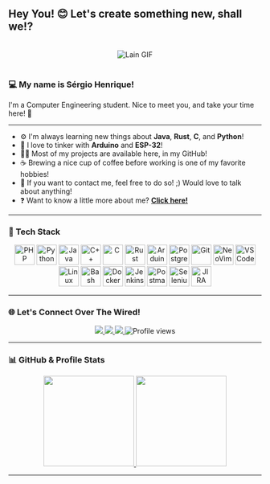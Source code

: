## Hey You! 😊 Let's create something new, shall we!?

<br>

<div align="center">
  <img alt="Lain GIF" src="https://giffiles.alphacoders.com/995/9950.gif" />
</div>

<br>

### 💻 My name is Sérgio Henrique!  
I'm a Computer Engineering student. Nice to meet you, and take your time here! 🦾

---

- ⚙️ I'm always learning new things about **Java**, **Rust**, **C**, and **Python**!  
- 🤖 I love to tinker with **Arduino** and **ESP-32**!  
- 👨‍💻 Most of my projects are available here, in my GitHub!  
- ☕ Brewing a nice cup of coffee before working is one of my favorite hobbies!  
- 💬 If you want to contact me, feel free to do so! ;) Would love to talk about anything!  
- ❓ Want to know a little more about me? [**Click here!**](https://thesergiohenrique.github.io/)

---

### 🧰 Tech Stack

<div align="center">

<!-- Linguagens -->
<img src="https://cdn.jsdelivr.net/gh/devicons/devicon/icons/php/php-original.svg" height="40" alt="PHP" />
<img src="https://cdn.jsdelivr.net/gh/devicons/devicon/icons/python/python-original.svg" height="40" alt="Python" />
<img src="https://cdn.jsdelivr.net/gh/devicons/devicon/icons/java/java-original.svg" height="40" alt="Java" />
<img src="https://cdn.jsdelivr.net/gh/devicons/devicon/icons/cplusplus/cplusplus-original.svg" height="40" alt="C++" />
<img src="https://cdn.jsdelivr.net/gh/devicons/devicon/icons/c/c-original.svg" height="40" alt="C" />
<img src="https://rustacean.net/assets/rustacean-flat-happy.svg" height="40" alt="Rust" />
<img src="https://cdn.jsdelivr.net/gh/devicons/devicon/icons/arduino/arduino-original.svg" height="40" alt="Arduino" />
<img src="https://cdn.jsdelivr.net/gh/devicons/devicon/icons/postgresql/postgresql-original.svg" height="40" alt="PostgreSQL" />
<img src="https://cdn.jsdelivr.net/gh/devicons/devicon/icons/git/git-original.svg" height="40" alt="Git" />
<img src="https://cdn.jsdelivr.net/gh/devicons/devicon/icons/neovim/neovim-original.svg" height="40" alt="NeoVim" />
<img src="https://cdn.jsdelivr.net/gh/devicons/devicon/icons/vscode/vscode-original.svg" height="40" alt="VSCode" />
<img src="https://cdn.jsdelivr.net/gh/devicons/devicon/icons/linux/linux-original.svg" height="40" alt="Linux" />
<img src="https://cdn.jsdelivr.net/gh/devicons/devicon/icons/bash/bash-original.svg" height="40" alt="Bash" />
<img src="https://cdn.jsdelivr.net/gh/devicons/devicon/icons/docker/docker-original.svg" height="40" alt="Docker" />
<img src="https://cdn.jsdelivr.net/gh/devicons/devicon/icons/jenkins/jenkins-original.svg" height="40" alt="Jenkins" />
<img src="https://cdn.jsdelivr.net/gh/devicons/devicon/icons/postman/postman-original.svg" height="40" alt="Postman" />
<img src="https://cdn.jsdelivr.net/gh/devicons/devicon/icons/selenium/selenium-original.svg" height="40" alt="Selenium" />
<img src="https://cdn.jsdelivr.net/gh/devicons/devicon/icons/jira/jira-original.svg" height="40" alt="JIRA" />

</div>

---
### 🌐 Let's Connect Over The Wired!

<div align="center">

<a href="https://www.youtube.com/@LastCallDBS" target="_blank">
  <img src="https://img.shields.io/badge/YouTube-FF0000?style=for-the-badge&logo=youtube&logoColor=white" />
</a>

<a href="mailto:sergio5203@gmail.com" target="_blank">
  <img src="https://img.shields.io/badge/Gmail-D14836?style=for-the-badge&logo=gmail&logoColor=white" />
</a>

<a href="https://www.linkedin.com/in/s%C3%A9rgio-henrique-69abb5210/" target="_blank">
  <img src="https://img.shields.io/badge/-LinkedIn-%230077B5?style=for-the-badge&logo=linkedin&logoColor=white" />
</a>

<img src="https://komarev.com/ghpvc/?username=TheSergioHenrique&style=for-the-badge&color=00ff88&label=VISITORS&labelColor=121212&logo=data:image/svg+xml;base64,PHN2ZyB4bWxucz0iaHR0cDovL3d3dy53My5vcmcvMjAwMC9zdmciIHZpZXdCb3g9IjAgMCAyNCAyNCI+PHBhdGggZmlsbD0id2hpdGUiIGQ9Ik00LDRIMjBWMjBINFY0TTYsNlYxOEgxOFY2SDZaIi8+PC9zdmc+" alt="Profile views" />

</div>

---

### 📊 GitHub & Profile Stats

<div align="center">

<a href="https://github.com/TheSergioHenrique">
  <img height="180em" src="https://github-readme-stats.vercel.app/api?username=TheSergioHenrique&show_icons=true&theme=tokyonight&include_all_commits=true&count_private=true"/>
</a>

<a href="https://github.com/TheSergioHenrique">
  <img height="180em" src="https://github-readme-stats.vercel.app/api/top-langs/?username=TheSergioHenrique&layout=compact&langs_count=8&theme=tokyonight"/>
</a>

</div>

---
